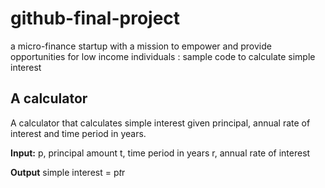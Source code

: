 # github-final-project
 a micro-finance startup with a mission to empower and provide opportunities for low income individuals : sample code to calculate simple interest

## A calculator

A calculator that calculates simple interest given principal, annual rate of interest and time period in years.

**Input:**
   p, principal amount
   t, time period in years
   r, annual rate of interest
   
**Output**
   simple interest = p*t*r
